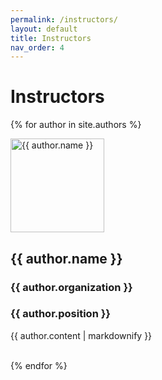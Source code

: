 ```yaml
---
permalink: /instructors/
layout: default
title: Instructors
nav_order: 4
---
```

<h1>Instructors</h1>


  {% for author in site.authors %}
  <section>
    <img itemprop="image" class="img-rounded" src="{{ site.baseurl }}/assets/img/{{ author.picture }}" alt="{{ author.name }}" height=150 width=150>
    <h2>{{ author.name }}</h2>
    <h3>{{ author.organization }}</h3>
    <h3>{{ author.position }}</h3>
    <p>{{ author.content | markdownify }}</p>
    <line></line>
  <br>
  {% endfor %}
